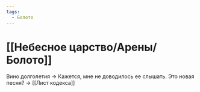 ```yaml
---
tags:
  - Болото
---
```

# [[Небесное царство/Арены/Болото]]
Вино долголетия -> Кажется, мне не доводилось ее слышать. Это новая песня? -> [[Лист кодекса]]